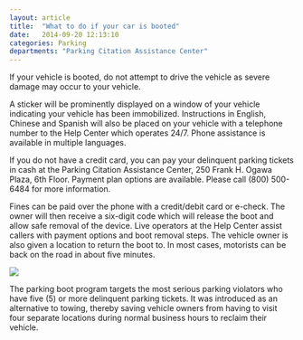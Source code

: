 ```yaml
---
layout: article
title:  "What to do if your car is booted"
date:   2014-09-20 12:13:10
categories: Parking
departments: "Parking Citation Assistance Center"
---
```


If your vehicle is booted, do not attempt to drive the vehicle as severe damage may occur to your vehicle.

A sticker will be prominently displayed on a window of your vehicle indicating your vehicle has been immobilized.
Instructions in English, Chinese and Spanish will also be placed on your vehicle with a telephone number to the Help Center which operates 24/7. Phone assistance is available in multiple languages. 

If you do not have a credit card, you can pay your delinquent parking tickets in cash at the Parking Citation Assistance Center, 250 Frank H. Ogawa Plaza, 6th Floor. Payment plan options are available. Please call (800) 500-6484 for more information.

Fines can be paid over the phone with a credit/debit card or e-check. The owner will then receive a six-digit code which will release the boot and allow safe removal of the device. Live operators at the Help Center assist callers with payment options and boot removal steps. The vehicle owner is also given a location to return the boot to. In most cases, motorists can be back on the road in about five minutes.

<img src="http://www2.oaklandnet.com/oakca1/groups/ceda/documents/image/oak046030.jpg" />

The parking boot program targets the most serious parking violators who have five (5) or more delinquent parking tickets. It was introduced as an alternative to towing, thereby saving vehicle owners from having to visit four separate locations during normal business hours to reclaim their vehicle.

